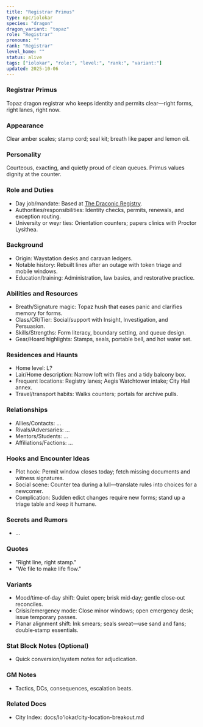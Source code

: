 ```yaml
---
title: "Registrar Primus"
type: npc/iolokar
species: "dragon"
dragon_variant: "topaz"
role: "Registrar"
pronouns: ""
rank: "Registrar"
level_home: ""
status: alive
tags: ["iolokar", "role:", "level:", "rank:", "variant:"]
updated: 2025-10-06
---
```

### Registrar Primus

Topaz dragon registrar who keeps identity and permits clear—right forms, right lanes, right now.

### Appearance

Clear amber scales; stamp cord; seal kit; breath like paper and lemon oil.

### Personality

Courteous, exacting, and quietly proud of clean queues. Primus values dignity at the counter.

### Role and Duties

- Day job/mandate: Based at [The Draconic Registry](docs/Io'lokar/Locations/the-draconic-registry.md).
- Authorities/responsibilities: Identity checks, permits, renewals, and exception routing.
- University or weyr ties: Orientation counters; papers clinics with Proctor Lysithea.

### Background

- Origin: Waystation desks and caravan ledgers.
- Notable history: Rebuilt lines after an outage with token triage and mobile windows.
- Education/training: Administration, law basics, and restorative practice.

### Abilities and Resources

- Breath/Signature magic: Topaz hush that eases panic and clarifies memory for forms.
- Class/CR/Tier: Social/support with Insight, Investigation, and Persuasion.
- Skills/Strengths: Form literacy, boundary setting, and queue design.
- Gear/Hoard highlights: Stamps, seals, portable bell, and hot water set.

### Residences and Haunts

- Home level: L?
- Lair/Home description: Narrow loft with files and a tidy balcony box.
- Frequent locations: Registry lanes; Aegis Watchtower intake; City Hall annex.
- Travel/transport habits: Walks counters; portals for archive pulls.

### Relationships

- Allies/Contacts: ...
- Rivals/Adversaries: ...
- Mentors/Students: ...
- Affiliations/Factions: ...

### Hooks and Encounter Ideas

- Plot hook: Permit window closes today; fetch missing documents and witness signatures.
- Social scene: Counter tea during a lull—translate rules into choices for a newcomer.
- Complication: Sudden edict changes require new forms; stand up a triage table and keep it humane.

### Secrets and Rumors

- ...

### Quotes

- "Right line, right stamp."
- "We file to make life flow."

### Variants

- Mood/time‑of‑day shift: Quiet open; brisk mid‑day; gentle close‑out reconciles.
- Crisis/emergency mode: Close minor windows; open emergency desk; issue temporary passes.
- Planar alignment shift: Ink smears; seals sweat—use sand and fans; double‑stamp essentials.

### Stat Block Notes (Optional)

- Quick conversion/system notes for adjudication.

### GM Notes

- Tactics, DCs, consequences, escalation beats.

### Related Docs

- City Index: docs/Io'lokar/city-location-breakout.md
